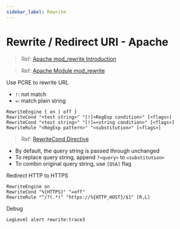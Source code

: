 ```yaml
---
sidebar_label: Rewrite
---
```


# Rewrite / Redirect URI - Apache

> Ref: [Apache mod_rewrite Introduction](https://httpd.apache.org/docs/2.4/rewrite/intro.html)

> Ref: [Apache Module mod_rewrite](https://httpd.apache.org/docs/2.4/mod/mod_rewrite.html)

Use PCRE to rewrite URL

- `!`: not match
- `=`: match plain string

```apacheconf
RewriteEngine { on | off }
RewriteCond "<test string>" "[!]<RegExp condition>" [<flags>]
RewriteCond "<test string>" "[!]=<string condition>" [<flags>]
RewriteRule "<RegExp pattern>" "<substitution>" [<flags>]
```

> Ref: [RewriteCond Directive](https://httpd.apache.org/docs/2.4/mod/mod_rewrite.html#rewritecond)

- By default, the query string is passed through unchanged
- To replace query string, append `?<query>` to `<substitution>`
- To combin original query string, use `[QSA]` flag

Redirect HTTP to HTTPS

```apacheconf
RewriteEngine on
RewriteCond "%{HTTPS}" "=off"
RewriteRule "^/?(.*)" "https://%{HTTP_HOST}/$1" [R,L]
```

Debug

```apacheconf
LogLevel alert rewrite:trace3
```
